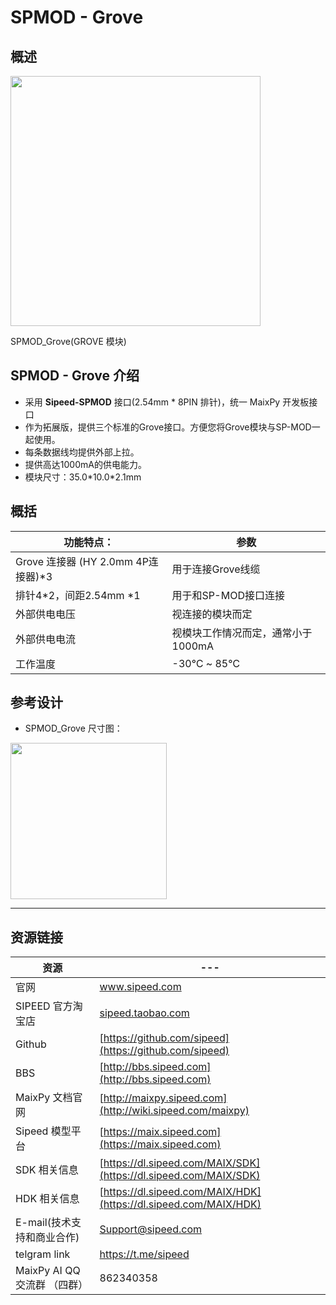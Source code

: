 # SPMOD - Grove


## 概述

<img src="../../assets/spmod/spmod_grove/sp_grove.png"  width="" height="400" />


SPMOD_Grove(GROVE 模块)

## SPMOD - Grove 介绍

- 采用 **Sipeed-SPMOD** 接口(2.54mm * 8PIN 排针)，统一 MaixPy 开发板接口
- 作为拓展版，提供三个标准的Grove接口。方便您将Grove模块与SP-MOD一起使用。
- 每条数据线均提供外部上拉。
- 提供高达1000mA的供电能力。
- 模块尺寸：35.0\*10.0\*2.1mm

## 概括

| 功能特点： | 参数 |
| --- | -- |
| Grove 连接器 (HY 2.0mm 4P连接器)*3 | 用于连接Grove线缆 |
| 排针4*2，间距2.54mm *1 | 用于和SP-MOD接口连接 |
| 外部供电电压 | 视连接的模块而定 |
| 外部供电电流 | 视模块工作情况而定，通常小于1000mA |
| 工作温度 | -30℃ ~ 85℃

## 参考设计

- SPMOD_Grove 尺寸图：

<img src="../../assets/spmod/spmod_grove/sipeed_spmod_grove.png" height="250" />

-----

## 资源链接

| 资源 | --- |
| --- | --- |
| 官网 | www.sipeed.com |
| SIPEED 官方淘宝店 |[sipeed.taobao.com](sipeed.taobao.com) |
|Github | [https://github.com/sipeed](https://github.com/sipeed) |
|BBS | [http://bbs.sipeed.com](http://bbs.sipeed.com) |
|MaixPy 文档官网 | [http://maixpy.sipeed.com](http://wiki.sipeed.com/maixpy) |
|Sipeed 模型平台 | [https://maix.sipeed.com](https://maix.sipeed.com) |
|SDK 相关信息 | [https://dl.sipeed.com/MAIX/SDK](https://dl.sipeed.com/MAIX/SDK) |
|HDK 相关信息 | [https://dl.sipeed.com/MAIX/HDK](https://dl.sipeed.com/MAIX/HDK) |
|E-mail(技术支持和商业合作) | [Support@sipeed.com](mailto:support@sipeed.com) |
|telgram link | https://t.me/sipeed |
|MaixPy AI QQ 交流群 （四群）| 862340358|

